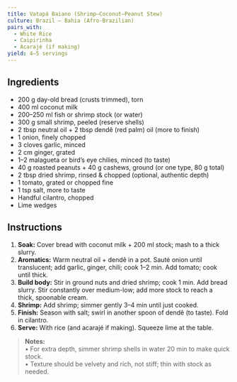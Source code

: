 ```yaml
---
title: Vatapá Baiano (Shrimp–Coconut–Peanut Stew)
culture: Brazil — Bahia (Afro-Brazilian)
pairs_with:
  - White Rice
  - Caipirinha
  - Acarajé (if making)
yield: 4–5 servings
---
```


## Ingredients
- 200 g day-old bread (crusts trimmed), torn
- 400 ml coconut milk
- 200–250 ml fish or shrimp stock (or water)
- 300 g small shrimp, peeled (reserve shells)
- 2 tbsp neutral oil + 2 tbsp dendê (red palm) oil (more to finish)
- 1 onion, finely chopped
- 3 cloves garlic, minced
- 2 cm ginger, grated
- 1–2 malagueta or bird’s eye chilies, minced (to taste)
- 40 g roasted peanuts + 40 g cashews, ground (or one type, 80 g total)
- 2 tbsp dried shrimp, rinsed & chopped (optional, authentic depth)
- 1 tomato, grated or chopped fine
- 1 tsp salt, more to taste
- Handful cilantro, chopped
- Lime wedges

## Instructions
1. **Soak:** Cover bread with coconut milk + 200 ml stock; mash to a thick slurry.
2. **Aromatics:** Warm neutral oil + dendê in a pot. Sauté onion until translucent; add garlic, ginger, chili; cook 1–2 min. Add tomato; cook until thick.
3. **Build body:** Stir in ground nuts and dried shrimp; cook 1 min. Add bread slurry. Stir constantly over medium-low; add more stock to reach a thick, spoonable cream.
4. **Shrimp:** Add shrimp; simmer gently 3–4 min until just cooked.
5. **Finish:** Season with salt; swirl in another spoon of dendê (to taste). Fold in cilantro.
6. **Serve:** With rice (and acarajé if making). Squeeze lime at the table.

> **Notes:**  
> • For extra depth, simmer shrimp shells in water 20 min to make quick stock.  
> • Texture should be velvety and rich, not stiff; thin with stock as needed.
